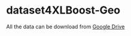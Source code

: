 # dataset4XLBoost-Geo
All the data can be download from [Google Drive](https://drive.google.com/open?id=1LSbkowEfOcBMs155c0kO3GrCkT3LHjuM)
